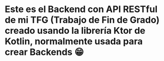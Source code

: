 <h1>Este es el Backend con API RESTful de mi TFG (<b>T</b>rabajo de <b>F</b>in de <b>G</b>rado) creado usando la librería Ktor de Kotlin, normalmente usada para crear Backends 😁</h1>